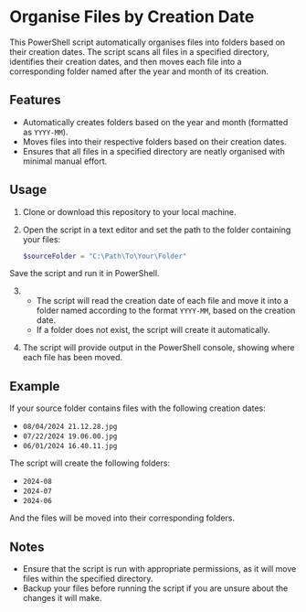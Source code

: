 # Organise Files by Creation Date

This PowerShell script automatically organises files into folders based on their creation dates. The script scans all files in a specified directory, identifies their creation dates, and then moves each file into a corresponding folder named after the year and month of its creation.

## Features

- Automatically creates folders based on the year and month (formatted as `YYYY-MM`).
- Moves files into their respective folders based on their creation dates.
- Ensures that all files in a specified directory are neatly organised with minimal manual effort.

## Usage

1. Clone or download this repository to your local machine.

2. Open the script in a text editor and set the path to the folder containing your files:

   ```powershell
   $sourceFolder = "C:\Path\To\Your\Folder"

Save the script and run it in PowerShell.

3. - The script will read the creation date of each file and move it into a folder named according to the format `YYYY-MM`, based on the creation date.
   - If a folder does not exist, the script will create it automatically.
   
4. The script will provide output in the PowerShell console, showing where each file has been moved.

## Example

If your source folder contains files with the following creation dates:

- `08/04/2024 21.12.28.jpg`
- `07/22/2024 19.06.00.jpg`
- `06/01/2024 16.40.11.jpg`

The script will create the following folders:

- `2024-08`
- `2024-07`
- `2024-06`

And the files will be moved into their corresponding folders.

## Notes

- Ensure that the script is run with appropriate permissions, as it will move files within the specified directory.
- Backup your files before running the script if you are unsure about the changes it will make.
